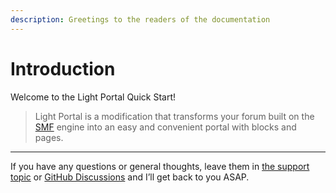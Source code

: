 ```yaml
---
description: Greetings to the readers of the documentation
---
```


# Introduction

Welcome to the Light Portal Quick Start!

> Light Portal is a modification that transforms your forum built on the [SMF](https://www.simplemachines.org) engine into an easy and convenient portal with blocks and pages.

---

If you have any questions or general thoughts, leave them in [the support topic](https://www.simplemachines.org/community/index.php?topic=572393.0) or [GitHub Discussions](https://github.com/dragomano/Light-Portal/discussions) and I’ll get back to you ASAP.
